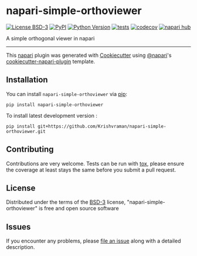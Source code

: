 # napari-simple-orthoviewer

[![License BSD-3](https://img.shields.io/pypi/l/napari-simple-orthoviewer.svg?color=green)](https://github.com/Krishvraman/napari-simple-orthoviewer/raw/main/LICENSE)
[![PyPI](https://img.shields.io/pypi/v/napari-simple-orthoviewer.svg?color=green)](https://pypi.org/project/napari-simple-orthoviewer)
[![Python Version](https://img.shields.io/pypi/pyversions/napari-simple-orthoviewer.svg?color=green)](https://python.org)
[![tests](https://github.com/Krishvraman/napari-simple-orthoviewer/workflows/tests/badge.svg)](https://github.com/Krishvraman/napari-simple-orthoviewer/actions)
[![codecov](https://codecov.io/gh/Krishvraman/napari-simple-orthoviewer/branch/main/graph/badge.svg)](https://codecov.io/gh/Krishvraman/napari-simple-orthoviewer)
[![napari hub](https://img.shields.io/endpoint?url=https://api.napari-hub.org/shields/napari-simple-orthoviewer)](https://napari-hub.org/plugins/napari-simple-orthoviewer)

A simple orthogonal viewer in napari

----------------------------------

This [napari] plugin was generated with [Cookiecutter] using [@napari]'s [cookiecutter-napari-plugin] template.

<!--
Don't miss the full getting started guide to set up your new package:
https://github.com/napari/cookiecutter-napari-plugin#getting-started

and review the napari docs for plugin developers:
https://napari.org/stable/plugins/index.html
-->

## Installation

You can install `napari-simple-orthoviewer` via [pip]:

    pip install napari-simple-orthoviewer



To install latest development version :

    pip install git+https://github.com/Krishvraman/napari-simple-orthoviewer.git


## Contributing

Contributions are very welcome. Tests can be run with [tox], please ensure
the coverage at least stays the same before you submit a pull request.

## License

Distributed under the terms of the [BSD-3] license,
"napari-simple-orthoviewer" is free and open source software

## Issues

If you encounter any problems, please [file an issue] along with a detailed description.

[napari]: https://github.com/napari/napari
[Cookiecutter]: https://github.com/audreyr/cookiecutter
[@napari]: https://github.com/napari
[MIT]: http://opensource.org/licenses/MIT
[BSD-3]: http://opensource.org/licenses/BSD-3-Clause
[GNU GPL v3.0]: http://www.gnu.org/licenses/gpl-3.0.txt
[GNU LGPL v3.0]: http://www.gnu.org/licenses/lgpl-3.0.txt
[Apache Software License 2.0]: http://www.apache.org/licenses/LICENSE-2.0
[Mozilla Public License 2.0]: https://www.mozilla.org/media/MPL/2.0/index.txt
[cookiecutter-napari-plugin]: https://github.com/napari/cookiecutter-napari-plugin

[file an issue]: https://github.com/Krishvraman/napari-simple-orthoviewer/issues

[napari]: https://github.com/napari/napari
[tox]: https://tox.readthedocs.io/en/latest/
[pip]: https://pypi.org/project/pip/
[PyPI]: https://pypi.org/
